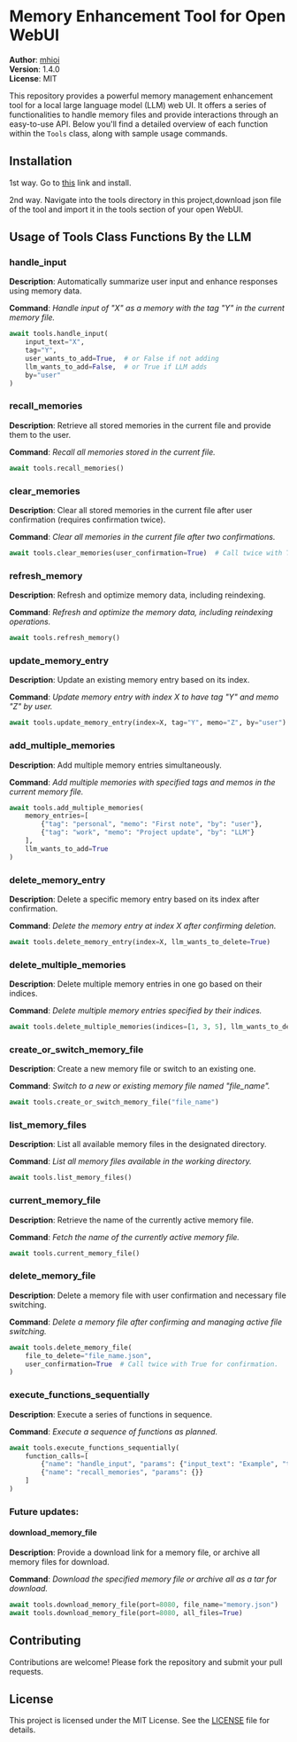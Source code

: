 # Memory Enhancement Tool for Open WebUI

**Author**: [mhioi](https://github.com/mhioi)  
**Version**: 1.4.0  
**License**: MIT  

This repository provides a powerful memory management enhancement tool for a local large language model (LLM) web UI. It offers a series of functionalities to handle memory files and provide interactions through an easy-to-use API. Below you'll find a detailed overview of each function within the `Tools` class, along with sample usage commands.

## Installation

1st way. Go to [this](https://openwebui.com/t/mhio/gpt4_memory_mimic) link and install.

2nd way. Navigate into the tools directory in this project,download json file of the tool and import it in the tools section of your open WebUI.

## Usage of Tools Class Functions By the LLM

### handle_input

**Description**: Automatically summarize user input and enhance responses using memory data. 

**Command**: *Handle input of "X" as a memory with the tag "Y" in the current memory file.*

```python
await tools.handle_input(
    input_text="X",
    tag="Y",
    user_wants_to_add=True,  # or False if not adding
    llm_wants_to_add=False,  # or True if LLM adds
    by="user"
)
```

### recall_memories

**Description**: Retrieve all stored memories in the current file and provide them to the user.

**Command**: *Recall all memories stored in the current file.*

```python
await tools.recall_memories()
```

### clear_memories

**Description**: Clear all stored memories in the current file after user confirmation (requires confirmation twice).

**Command**: *Clear all memories in the current file after two confirmations.*

```python
await tools.clear_memories(user_confirmation=True)  # Call twice with True after initial confirmation.
```

### refresh_memory

**Description**: Refresh and optimize memory data, including reindexing.

**Command**: *Refresh and optimize the memory data, including reindexing operations.*

```python
await tools.refresh_memory()
```

### update_memory_entry

**Description**: Update an existing memory entry based on its index.

**Command**: *Update memory entry with index X to have tag "Y" and memo "Z" by user.*

```python
await tools.update_memory_entry(index=X, tag="Y", memo="Z", by="user")
```

### add_multiple_memories

**Description**: Add multiple memory entries simultaneously.

**Command**: *Add multiple memories with specified tags and memos in the current memory file.*

```python
await tools.add_multiple_memories(
    memory_entries=[
        {"tag": "personal", "memo": "First note", "by": "user"},
        {"tag": "work", "memo": "Project update", "by": "LLM"}
    ],
    llm_wants_to_add=True
)
```

### delete_memory_entry

**Description**: Delete a specific memory entry based on its index after confirmation.

**Command**: *Delete the memory entry at index X after confirming deletion.*

```python
await tools.delete_memory_entry(index=X, llm_wants_to_delete=True)
```

### delete_multiple_memories

**Description**: Delete multiple memory entries in one go based on their indices.

**Command**: *Delete multiple memory entries specified by their indices.*

```python
await tools.delete_multiple_memories(indices=[1, 3, 5], llm_wants_to_delete=True)
```

### create_or_switch_memory_file

**Description**: Create a new memory file or switch to an existing one.

**Command**: *Switch to a new or existing memory file named "file_name".*

```python
await tools.create_or_switch_memory_file("file_name")
```

### list_memory_files

**Description**: List all available memory files in the designated directory.

**Command**: *List all memory files available in the working directory.*

```python
await tools.list_memory_files()
```

### current_memory_file

**Description**: Retrieve the name of the currently active memory file.

**Command**: *Fetch the name of the currently active memory file.*

```python
await tools.current_memory_file()
```

### delete_memory_file

**Description**: Delete a memory file with user confirmation and necessary file switching.

**Command**: *Delete a memory file after confirming and managing active file switching.*

```python
await tools.delete_memory_file(
    file_to_delete="file_name.json",
    user_confirmation=True  # Call twice with True for confirmation.
)
```

### execute_functions_sequentially

**Description**: Execute a series of functions in sequence.

**Command**: *Execute a sequence of functions as planned.*

```python
await tools.execute_functions_sequentially(
    function_calls=[
        {"name": "handle_input", "params": {"input_text": "Example", "tag": "work"}},
        {"name": "recall_memories", "params": {}}
    ]
)
```
### Future updates:
#### download_memory_file

**Description**: Provide a download link for a memory file, or archive all memory files for download.

**Command**: *Download the specified memory file or archive all as a tar for download.*

```python
await tools.download_memory_file(port=8080, file_name="memory.json")
await tools.download_memory_file(port=8080, all_files=True)
```

## Contributing

Contributions are welcome! Please fork the repository and submit your pull requests.

## License

This project is licensed under the MIT License. See the [LICENSE](LICENSE) file for details.
